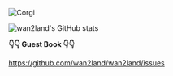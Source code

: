 ![Corgi](https://corgi.photos/200/200)

![wan2land's GitHub stats](https://github-readme-stats.vercel.app/api?username=wan2land)

**👇👇 Guest Book 👇👇**

https://github.com/wan2land/wan2land/issues
